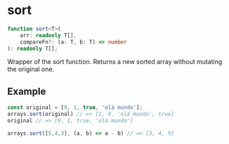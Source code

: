 # sort

```ts
function sort<T>(
    arr: readonly T[],
    compareFn?: (a: T, b: T) => number
): readonly T[];
```

Wrapper of the sort function. Returns a new sorted array without mutating the original one.

## Example

```ts
const original = [9, 1, true, 'olá mundo'];
arrays.sort(original) // => [1, 9, 'olá mundo', true]
original // => [9, 1, true, 'olá mundo']
```

```ts
arrays.sort([5,4,3], (a, b) => a - b) // => [3, 4, 5]
```
